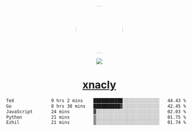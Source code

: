 <p align="center">
  <img style="border-radius: 100px" width="128" height="128" src="https://avatars.githubusercontent.com/u/47723417?v=4"/>
</p>
<p align="center">
  <img src="https://komarev.com/ghpvc/?username=xnacly&&style=flat-square"/>
</p>

<h1 align="center"><a href="https://xnacly.me"> xnacly</a> </h1>

<!--START_SECTION:waka-->

```txt
TeX              9 hrs 2 mins    ███████████░░░░░░░░░░░░░░   44.43 %
Go               8 hrs 38 mins   ██████████▓░░░░░░░░░░░░░░   42.45 %
JavaScript       24 mins         ▓░░░░░░░░░░░░░░░░░░░░░░░░   02.03 %
Python           21 mins         ▒░░░░░░░░░░░░░░░░░░░░░░░░   01.75 %
Ezhil            21 mins         ▒░░░░░░░░░░░░░░░░░░░░░░░░   01.74 %
```

<!--END_SECTION:waka-->
